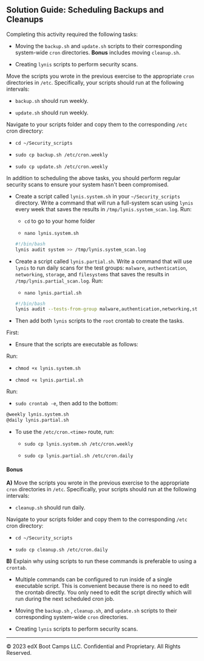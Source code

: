 
## Solution Guide: Scheduling Backups and Cleanups

Completing this activity required the following tasks: 

- Moving the `backup.sh` and `update.sh` scripts to their corresponding system-wide `cron` directories. **Bonus** includes moving `cleanup.sh`.

- Creating `lynis` scripts to perform security scans.

Move the scripts you wrote in the previous exercise to the appropriate `cron` directories in `/etc`. Specifically, your scripts should run at the following intervals:

- `backup.sh` should run weekly.

- `update.sh` should run weekly.

Navigate to your scripts folder and copy them to the corresponding `/etc` cron directory:

- `cd ~/Security_scripts`  

- `sudo cp backup.sh /etc/cron.weekly`

- `sudo cp update.sh /etc/cron.weekly`

In addition to scheduling the above tasks, you should perform regular security scans to ensure your system hasn't been compromised. 

- Create a script called `lynis.system.sh` in your `~/Security_scripts` directory. Write a command that will run a full-system scan using `lynis` every week that saves the results in `/tmp/lynis.system_scan.log`. Run:

    - `cd` to go to your home folder

    - `nano lynis.system.sh`

    ```bash
    #!/bin/bash
    lynis audit system >> /tmp/lynis.system_scan.log
    ```

- Create a script called `lynis.partial.sh`. Write a command that will use `lynis` to run daily scans for the test groups: `malware`, `authentication`, `networking`, `storage`, and `filesystems` that saves the results in `/tmp/lynis.partial_scan.log`. Run:

    - `nano lynis.partial.sh`

    ```bash
    #!/bin/bash
    lynis audit --tests-from-group malware,authentication,networking,storage,filesystems >> /tmp/lynis.partial_scan.log
    ```

- Then add both `lynis` scripts to the `root` crontab to create the tasks.

First:

  - Ensure that the scripts are executable as follows:

Run:

  - `chmod +x lynis.system.sh`

  - `chmod +x lynis.partial.sh`

 Run:

  - `sudo crontab -e`, then add to the bottom:

  ```bash
  @weekly lynis.system.sh
  @daily lynis.partial.sh
  ```

- To use the `/etc/cron.<time>` route, run:

  - `sudo cp lynis.system.sh /etc/cron.weekly`

  - `sudo cp lynis.partial.sh /etc/cron.daily`

#### Bonus

**A)** Move the scripts you wrote in the previous exercise to the appropriate `cron` directories in `/etc`. Specifically, your scripts should run at the following intervals:

  - `cleanup.sh` should run daily.

  Navigate to your scripts folder and copy them to the corresponding `/etc` cron directory:

  - `cd ~/Security_scripts`  

  - `sudo cp cleanup.sh /etc/cron.daily`

**B)** Explain why using scripts to run these commands is preferable to using a `crontab`.

  - Multiple commands can be configured to run inside of a single executable script. This is convenient because there is no need to edit the crontab directly. You only need to edit the script directly which will run during the next scheduled cron job.

  - Moving the `backup.sh` , `cleanup.sh`, and `update.sh` scripts to their corresponding system-wide `cron` directories.

  - Creating `lynis` scripts to perform security scans.

---

© 2023 edX Boot Camps LLC. Confidential and Proprietary. All Rights Reserved.  
